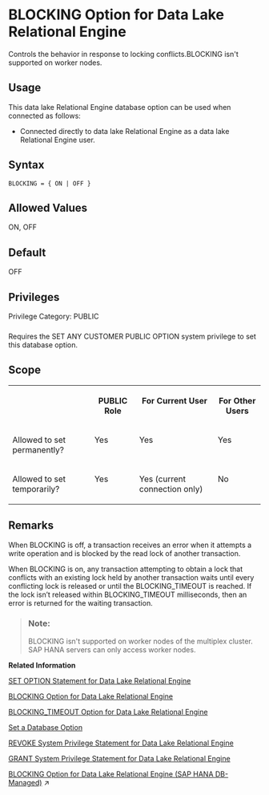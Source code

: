<!-- loioa62e391684f21015b33ae00f1e29d81a -->

# BLOCKING Option for Data Lake Relational Engine

Controls the behavior in response to locking conflicts.BLOCKING isn't supported on worker nodes.



<a name="loioa62e391684f21015b33ae00f1e29d81a__section_fq2_gpq_znb"/>

## Usage

This data lake Relational Engine database option can be used when connected as follows:

-   Connected directly to data lake Relational Engine as a data lake Relational Engine user.



<a name="loioa62e391684f21015b33ae00f1e29d81a__blocking_section1"/>

## Syntax

```
BLOCKING = { ON | OFF }
```



<a name="loioa62e391684f21015b33ae00f1e29d81a__section_mzg_b4y_brb"/>

## Allowed Values

ON, OFF



<a name="loioa62e391684f21015b33ae00f1e29d81a__blocking_default1"/>

## Default

OFF



<a name="loioa62e391684f21015b33ae00f1e29d81a__blocking_priv1"/>

## Privileges

Privilege Category: PUBLIC



### 

Requires the SET ANY CUSTOMER PUBLIC OPTION system privilege to set this database option.



<a name="loioa62e391684f21015b33ae00f1e29d81a__blocking_scope1"/>

## Scope


<table>
<tr>
<th valign="top">

 

</th>
<th valign="top">

PUBLIC Role

</th>
<th valign="top">

For Current User

</th>
<th valign="top">

For Other Users

</th>
</tr>
<tr>
<td valign="top">

Allowed to set permanently?

</td>
<td valign="top">

Yes

</td>
<td valign="top">

Yes

</td>
<td valign="top">

Yes

</td>
</tr>
<tr>
<td valign="top">

Allowed to set temporarily?

</td>
<td valign="top">

Yes

</td>
<td valign="top">

Yes \(current connection only\)

</td>
<td valign="top">

No

</td>
</tr>
</table>



<a name="loioa62e391684f21015b33ae00f1e29d81a__blocking_remarks1"/>

## Remarks

When BLOCKING is off, a transaction receives an error when it attempts a write operation and is blocked by the read lock of another transaction.

When BLOCKING is on, any transaction attempting to obtain a lock that conflicts with an existing lock held by another transaction waits until every conflicting lock is released or until the BLOCKING\_TIMEOUT is reached. If the lock isn’t released within BLOCKING\_TIMEOUT milliseconds, then an error is returned for the waiting transaction.

> ### Note:  
> BLOCKING isn't supported on worker nodes of the multiplex cluster. SAP HANA servers can only access worker nodes.

**Related Information**  


[SET OPTION Statement for Data Lake Relational Engine](../080-sql-statements/set-option-statement-for-data-lake-relational-engine-a625da7.md "Changes options that affect the behavior of the database and its compatibility with Transact-SQL. Setting the value of an option can change the behavior for all users or an individual user, in either a temporary or permanent scope.")

[BLOCKING Option for Data Lake Relational Engine](blocking-option-for-data-lake-relational-engine-a62e391.md "Controls the behavior in response to locking conflicts. BLOCKING isn't supported on worker nodes.")

[BLOCKING\_TIMEOUT Option for Data Lake Relational Engine](blocking-timeout-option-for-data-lake-relational-engine-a31619c.md "Controls the length of time a transaction waits to obtain a lock. BLOCKING_TIMEOUT is only supported when connectd directly to the co-ordinator.")

[Set a Database Option](set-a-database-option-0dcb893.md "You set options with the SET OPTION statement.")

[REVOKE System Privilege Statement for Data Lake Relational Engine](../080-sql-statements/revoke-system-privilege-statement-for-data-lake-relational-engine-a3eadda.md "Removes specific system privileges from specific users and the right to administer the privilege.")

[GRANT System Privilege Statement for Data Lake Relational Engine](../080-sql-statements/grant-system-privilege-statement-for-data-lake-relational-engine-a3dfcb0.md "Grants specific system privileges to users or roles, with or without administrative rights.")

[BLOCKING Option for Data Lake Relational Engine (SAP HANA DB-Managed)](https://help.sap.com/viewer/a898e08b84f21015969fa437e89860c8/2024_3_QRC/en-US/c5646d5b730a431dacb60c07624d25db.html "Controls the behavior in response to locking conflicts. BLOCKING isn't supported on worker nodes.") :arrow_upper_right:

